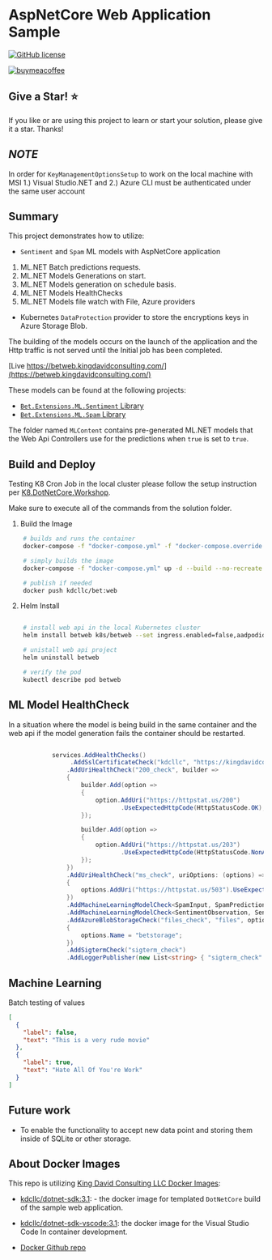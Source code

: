 # AspNetCore Web Application Sample

[![GitHub license](https://img.shields.io/badge/license-MIT-blue.svg?style=flat-square)](https://raw.githubusercontent.com/kdcllc/Bet.AspNetCore/master/LICENSE)

[![buymeacoffee](https://www.buymeacoffee.com/assets/img/custom_images/orange_img.png)](https://www.buymeacoffee.com/vyve0og)

## Give a Star! :star:

If you like or are using this project to learn or start your solution, please give it a star. Thanks!

## _NOTE_

In order for `KeyManagementOptionsSetup` to work on the local machine with MSI 1.) Visual Studio.NET and 2.) Azure CLI must be authenticated 
under the same user account


## Summary

This project demonstrates how to utilize:

- `Sentiment` and `Spam` ML models with AspNetCore application

1. ML.NET Batch predictions requests.
2. ML.NET Models Generations on start.
3. ML.NET Models generation on schedule basis.
4. ML.NET Models HealthChecks
5. ML.NET Models file watch with File, Azure providers

- Kubernetes `DataProtection` provider to store the encryptions keys in Azure Storage Blob.

The building of the models occurs on the launch of the application and the Http traffic is not served until the Initial job has been completed.

[Live https://betweb.kingdavidconsulting.com/](https://betweb.kingdavidconsulting.com/)

These models can be found at the following projects:

- [`Bet.Extensions.ML.Sentiment` Library](../../src/Bet.Extensions.ML.Sentiment/)
- [`Bet.Extensions.ML.Spam` Library](../../src/Bet.Extensions.ML.Spam/)

The folder named `MLContent` contains pre-generated ML.NET models that the Web Api Controllers use for the predictions when `true` is set to `true`.

## Build and Deploy

Testing K8 Cron Job in the local cluster please follow the setup instruction per [K8.DotNetCore.Workshop](https://github.com/kdcllc/K8.DotNetCore.Workshop).

Make sure to execute all of the commands from the solution folder.

1. Build the Image

```bash
    # builds and runs the container
    docker-compose -f "docker-compose.yml" -f "docker-compose.override.yml" up -d  bet.web

    # simply builds the image
    docker-compose -f "docker-compose.yml" up -d --build --no-recreate  bet.web

    # publish if needed
    docker push kdcllc/bet:web
```

2. Helm Install

```bash

    # install web api in the local Kubernetes cluster
    helm install betweb k8s/betweb --set ingress.enabled=false,aadpodidbinding=test,local.enabled=true

    # unistall web api project
    helm uninstall betweb

    # verify the pod
    kubectl describe pod betweb
```

## ML Model HealthCheck

In a situation where the model is being build in the same container and the web api if the model generation fails the container should be restarted.

```csharp

            services.AddHealthChecks()
                 .AddSslCertificateCheck("kdcllc", "https://kingdavidconsulting.com")
                .AddUriHealthCheck("200_check", builder =>
                {
                    builder.Add(option =>
                    {
                        option.AddUri("https://httpstat.us/200")
                               .UseExpectedHttpCode(HttpStatusCode.OK);
                    });

                    builder.Add(option =>
                    {
                        option.AddUri("https://httpstat.us/203")
                               .UseExpectedHttpCode(HttpStatusCode.NonAuthoritativeInformation);
                    });
                })
                .AddUriHealthCheck("ms_check", uriOptions: (options) =>
                {
                    options.AddUri("https://httpstat.us/503").UseExpectedHttpCode(503);
                })
                .AddMachineLearningModelCheck<SpamInput, SpamPrediction>("Spam_Check")
                .AddMachineLearningModelCheck<SentimentObservation, SentimentPrediction>("Sentiment_Check")
                .AddAzureBlobStorageCheck("files_check", "files", options =>
                {
                    options.Name = "betstorage";
                })
                .AddSigtermCheck("sigterm_check")
                .AddLoggerPublisher(new List<string> { "sigterm_check" });
```

## Machine Learning

Batch testing of values

```json
[
  {
    "label": false,
    "text": "This is a very rude movie"
  },
  {
    "label": true,
    "text": "Hate All Of You're Work"
  }
]
```

## Future work

- To enable the functionality to accept new data point and storing them inside of SQLite or other storage.

## About Docker Images

This repo is utilizing [King David Consulting LLC Docker Images](https://hub.docker.com/u/kdcllc):

- [kdcllc/dotnet-sdk:3.1](https://hub.docker.com/r/kdcllc/dotnet-sdk-vscode):  - the docker image for templated `DotNetCore` build of the sample web application.

- [kdcllc/dotnet-sdk-vscode:3.1](https://hub.docker.com/r/kdcllc/dotnet-sdk/tags): the docker image for the Visual Studio Code In container development.

- [Docker Github repo](https://github.com/kdcllc/docker/blob/master/dotnet/dotnet-docker.md)
